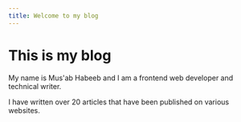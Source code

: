 ```yaml
---
title: Welcome to my blog
---
```


# This is my blog

My name is Mus'ab Habeeb and I am a frontend web developer and technical writer.

I have written over 20 articles that have been published on various websites.
